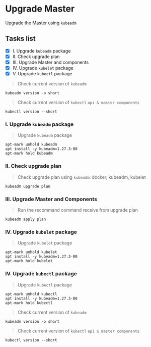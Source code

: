 # Upgrade Master
Upgrade the Master using `kubeadm`
## Tasks list
- [x] I. Upgrade `kubeadm` package
- [x] II. Check upgrade plan
- [x] III. Upgrade Master and components
- [x] IV. Upgrade `kubelet` package
- [x] V. Upgrade `kubectl` package

> Check current version of `kubeadm`
```
kubeadm version -o short
```

> Check current version of `kubectl` `api & master components`
```
kubectl version --short
```


### I.  Upgrade `kubeadm` package

> Upgrade `kubeadm` package
```
apt-mark unhold kubeadm
apt install -y kubeadm=1.27.3-00
apt-mark hold kubeadm
```

### II.  Check upgrade plan

> Check upgrade plan using `kubeadm`: docker, kubeadm, kubelet

```
kubeadm upgrade plan
```

### III.  Upgrade Master and Components

> Run the recommand command receive from upgrade plan

```
kubeadm apply plan
```

### IV.  Upgrade `kubelet` package

> Upgrade `kubelet` package
```
apt-mark unhold kubelet
apt install -y kubeadm=1.27.3-00
apt-mark hold kubelet
```

### IV.  Upgrade `kubectl` package

> Upgrade `kubectl` package
```
apt-mark unhold kubectl
apt install -y kubeadm=1.27.3-00
apt-mark hold kubectl
```

> Check current version of `kubeadm`
```
kubeadm version -o short
```

> Check current version of `kubectl` `api & master components`
```
kubectl version --short
```
